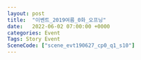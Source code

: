 ```yaml
---
layout: post
title:  "이벤트_2019여름_0화_오프닝"
date:   2022-06-02 07:00:00 +0000
categories: Event
Tags: Story Event
SceneCode: ["scene_evt190627_cp0_q1_s10"]
---
```

